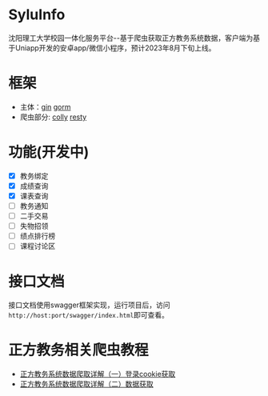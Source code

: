 # SyluInfo
沈阳理工大学校园一体化服务平台--基于爬虫获取正方教务系统数据，客户端为基于Uniapp开发的安卓app/微信小程序，预计2023年8月下旬上线。
# 框架
- 主体：[gin](https://github.com/gin-gonic/gin) [gorm](https://github.com/go-gorm/gorm)
- 爬虫部分: [colly](https://github.com/gocolly/colly) [resty](https://github.com/go-resty/resty)
# 功能(开发中)
- [x] 教务绑定
- [x] 成绩查询
- [x] 课表查询
- [ ] 教务通知
- [ ] 二手交易
- [ ] 失物招领
- [ ] 绩点排行榜
- [ ] 课程讨论区
# 接口文档
接口文档使用swagger框架实现，运行项目后，访问```http://host:port/swagger/index.html```即可查看。
# 正方教务相关爬虫教程
- [正方教务系统数据爬取详解（一）登录cookie获取](https://www.hackerxiao.online/archives/schooldata)
- [正方教务系统数据爬取详解（二）数据获取](https://www.hackerxiao.online/archives/school2)